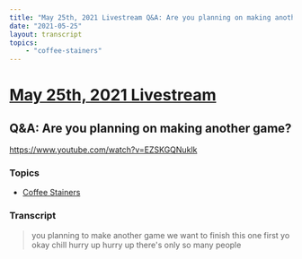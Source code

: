 ```yaml
---
title: "May 25th, 2021 Livestream Q&A: Are you planning on making another game?"
date: "2021-05-25"
layout: transcript
topics:
    - "coffee-stainers"
---
```

# [May 25th, 2021 Livestream](../2021-05-25.md)
## Q&A: Are you planning on making another game?
https://www.youtube.com/watch?v=EZSKGQNuklk

### Topics
* [Coffee Stainers](../topics/coffee-stainers.md)

### Transcript

> you planning to make another game we want to finish this one first yo okay chill hurry up hurry up there's only so many people
